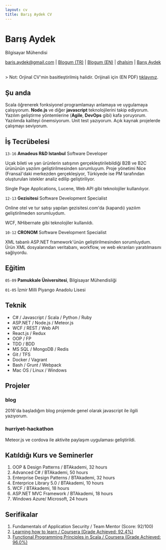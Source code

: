 ```yaml
---
layout: cv
title: Barış Aydek CV
---
```

# Barış Aydek
Bilgisayar Mühendisi

<div id="webaddress">
<a href="mailto:baris.aydek@gmail.com">baris.aydek@gmail.com</a>
|
<a href="https://dhalsim.github.io">Blogum (TR)</a>
|
<a href="https://dhalsim.github.io/en">Blogum (EN)</a>
|
<i class="fa fa-github"></i> <a href="http://github.com/dhalsim">dhalsim</a>
|
<i class="fa fa-linkedin"></i> <a href="https://www.linkedin.com/in/baris-aydek-39352325">Barış Aydek</a>

<br /> > Not: Orjinal CV'min basitleştirilmiş halidir. Orijinali için (EN PDF) <a href=/assets/resume/cv-full-en.pdf>tıklayınız</a>.
</div>

## Şu anda

Scala öğrenerek fonksiyonel programlamayı anlamaya ve uygulamaya çalışıyorum. **Node.js** ve diğer **javascript** teknolojilerini takip ediyorum. Yazılım geliştirme yöntemlerine (**Agile**, **DevOps** gibi) kafa yoruyorum. Yazılımda kaliteyi önemsiyorum. Unit test yazıyorum. Açık kaynak projelerde çalışmayı seviyorum.

## İş Tecrübelesi

`13-16`
**Amadeus R&D Istanbul** Software Developer

Uçak bileti ve yan ürünlerin satışının gerçekleştirilebildiği B2B ve B2C ürününün yazılım geliştirilmesinden sorumluyum. Proje yönetimi Nice (Fransa)'daki merkezden gerçekleşiyor, Türkiyede ise PM tarafından oluşturulan istekler analiz edilip geliştiriliyor.

Single Page Applications, Lucene, Web API gibi teknolojiler kullanılıyor.

`12-13`
**Gezisitesi** Software Development Specialist

Online otel ve tur satışı yapılan gezisitesi.com'da (kapandı) yazılım geliştirilmeden sorumluydum.

WCF, NHibernate gibi teknolojiler kullanıldı.

`10-12`
**CRONOM** Software Development Specialist

XML tabanlı ASP.NET framework'ünün geliştirilmesinden sorumluydum. Ürün XML dosyalarından veritabanı, workflow, ve web ekranları yaratılmasını sağlıyordu.

## Eğitim

`05-09`
**Pamukkale Üniversitesi**, Bilgisayar Mühendisliği

`01-05`
İzmir Milli Piyango Anadolu Lisesi

## Teknik

* C# / Javascript / Scala / Python / Ruby
* ASP.NET / Node.js / Meteor.js
* WCF / REST / Web API
* React.js / Redux
* OOP / FP
* TDD / BDD
* MS SQL / MongoDB / Redis
* Git / TFS
* Docker / Vagrant
* Bash / Grunt / Webpack
* Mac OS / Linux / Windows

## Projeler

### blog

2016'da başladığım blog projemde genel olarak javascript ile ilgili yazıyorum.

### hurriyet-hackathon

Meteor.js ve cordova ile aktivite paylaşım uygulaması geliştirildi.

## Katıldığı Kurs ve Seminerler

1. OOP & Design Patterns / BTAkademi, 32 hours
1. Advanced C# / BTAkademi, 50 hours
1. Enterprise Design Patterns / BTAkademi, 32 hours
1. Enterprice Library 5.0 / BTAkademi, 10 hours
1. WCF / BTAkademi, 18 hours
1. ASP.NET MVC Framework / BTAkademi, 18 hours
1. Windows Azure/ Microsoft, 24 hours

## Serifikalar

1. Fundamentals of Application Security / Team Mentor (Score: 92/100)
1. [Learning how to learn / Coursera (Grade Achieved: 92.4%)](https://www.coursera.org/account/accomplishments/records/4FKFYFV5643W)
1. [Functional Programming Principles in Scala / Coursera (Grade Achieved: 96.0%)](https://www.coursera.org/account/accomplishments/records/TNQK6WGCUZET)
